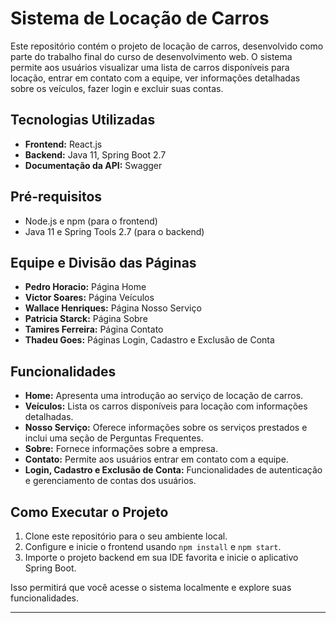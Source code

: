 # Sistema de Locação de Carros

Este repositório contém o projeto de locação de carros, desenvolvido como parte do trabalho final do curso de desenvolvimento web. O sistema permite aos usuários visualizar uma lista de carros disponíveis para locação, entrar em contato com a equipe, ver informações detalhadas sobre os veículos, fazer login e excluir suas contas.

## Tecnologias Utilizadas

- **Frontend:** React.js
- **Backend:** Java 11, Spring Boot 2.7
- **Documentação da API:** Swagger

## Pré-requisitos

- Node.js e npm (para o frontend)
- Java 11 e Spring Tools 2.7 (para o backend)

## Equipe e Divisão das Páginas

- **Pedro Horacio:** Página Home
- **Victor Soares:** Página Veículos
- **Wallace Henriques:** Página Nosso Serviço
- **Patricia Starck:** Página Sobre
- **Tamires Ferreira:** Página Contato
- **Thadeu Goes:** Páginas Login, Cadastro e Exclusão de Conta

## Funcionalidades

- **Home:** Apresenta uma introdução ao serviço de locação de carros.
- **Veículos:** Lista os carros disponíveis para locação com informações detalhadas.
- **Nosso Serviço:** Oferece informações sobre os serviços prestados e inclui uma seção de Perguntas Frequentes.
- **Sobre:** Fornece informações sobre a empresa.
- **Contato:** Permite aos usuários entrar em contato com a equipe.
- **Login, Cadastro e Exclusão de Conta:** Funcionalidades de autenticação e gerenciamento de contas dos usuários.

## Como Executar o Projeto

1. Clone este repositório para o seu ambiente local.
2. Configure e inicie o frontend usando `npm install` e `npm start`.
3. Importe o projeto backend em sua IDE favorita e inicie o aplicativo Spring Boot.

Isso permitirá que você acesse o sistema localmente e explore suas funcionalidades.

---
